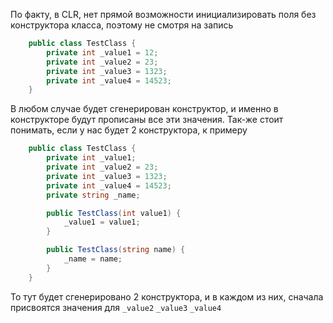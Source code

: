 По факту, в CLR, нет прямой возможности инициализировать поля без конструктора класса, поэтому не смотря на запись
```csharp
    public class TestClass {
        private int _value1 = 12;
        private int _value2 = 23;
        private int _value3 = 1323;
        private int _value4 = 14523;
    }
```
В любом случае будет сгенерирован конструктор, и именно в конструкторе будут прописаны все эти значения.
Так-же стоит понимать, если у нас будет 2 конструктора, к примеру

```csharp
    public class TestClass {
        private int _value1;
        private int _value2 = 23;
        private int _value3 = 1323;
        private int _value4 = 14523;
        private string _name;

        public TestClass(int value1) {
            _value1 = value1;
        }

        public TestClass(string name) {
            _name = name;
        }
    }
```
То тут будет сгенерировано 2 конструктора, и в каждом из них, сначала присвоятся значения для `_value2` `_value3` `_value4`


